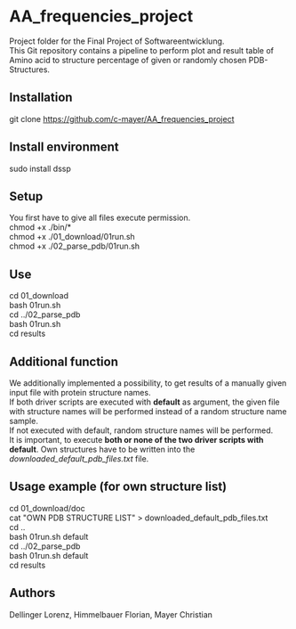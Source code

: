 # AA_frequencies_project
Project folder for the Final Project of Softwareentwicklung.<br>
This Git repository contains a pipeline to perform plot and result table of Amino acid to structure percentage of given or randomly chosen PDB-Structures.

## Installation
git clone https://github.com/c-mayer/AA_frequencies_project

## Install environment
sudo install dssp

## Setup
You first have to give all files execute permission.<br>
chmod +x ./bin/*<br>
chmod +x ./01_download/01run.sh<br>
chmod +x ./02_parse_pdb/01run.sh<br>

## Use
cd 01_download<br>
bash 01run.sh<br>
cd ../02_parse_pdb<br>
bash 01run.sh<br>
cd results<br>

## Additional function
We additionally implemented a possibility, to get results of a manually given input file with protein structure names.<br>
If both driver scripts are executed with **default** as argument, the given file with structure names will be performed instead of a random structure name sample.<br>
If not executed with default, random structure names will be performed.<br>
It is important, to execute **both or none of the two driver scripts with default**. Own structures have to be written into the *downloaded_default_pdb_files.txt* file.<br>

## Usage example (for own structure list)
cd 01_download/doc<br>
cat "OWN PDB STRUCTURE LIST" > downloaded_default_pdb_files.txt<br>
cd ..<br>
bash 01run.sh default<br>
cd ../02_parse_pdb<br>
bash 01run.sh default<br>
cd results<br>

## Authors

Dellinger Lorenz, Himmelbauer Florian, Mayer Christian
